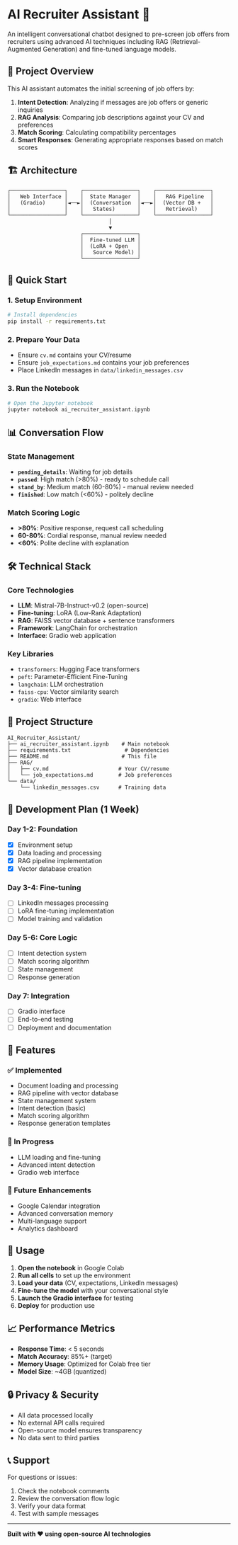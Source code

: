 # AI Recruiter Assistant 🤖

An intelligent conversational chatbot designed to pre-screen job offers from recruiters using advanced AI techniques including RAG (Retrieval-Augmented Generation) and fine-tuned language models.

## 🎯 Project Overview

This AI assistant automates the initial screening of job offers by:
1. **Intent Detection**: Analyzing if messages are job offers or generic inquiries
2. **RAG Analysis**: Comparing job descriptions against your CV and preferences
3. **Match Scoring**: Calculating compatibility percentages
4. **Smart Responses**: Generating appropriate responses based on match scores

## 🏗️ Architecture

```
┌─────────────────┐    ┌─────────────────┐    ┌─────────────────┐
│   Web Interface │    │  State Manager  │    │   RAG Pipeline  │
│   (Gradio)      │◄──►│  (Conversation  │◄──►│  (Vector DB +   │
│                 │    │   States)       │    │   Retrieval)    │
└─────────────────┘    └─────────────────┘    └─────────────────┘
                                │
                                ▼
                       ┌─────────────────┐
                       │  Fine-tuned LLM │
                       │  (LoRA + Open   │
                       │   Source Model) │
                       └─────────────────┘
```

## 🚀 Quick Start

### 1. Setup Environment
```bash
# Install dependencies
pip install -r requirements.txt
```

### 2. Prepare Your Data
- Ensure `cv.md` contains your CV/resume
- Ensure `job_expectations.md` contains your job preferences
- Place LinkedIn messages in `data/linkedin_messages.csv`

### 3. Run the Notebook
```bash
# Open the Jupyter notebook
jupyter notebook ai_recruiter_assistant.ipynb
```

## 📊 Conversation Flow

### State Management
- **`pending_details`**: Waiting for job details
- **`passed`**: High match (>80%) - ready to schedule call
- **`stand_by`**: Medium match (60-80%) - manual review needed
- **`finished`**: Low match (<60%) - politely decline

### Match Scoring Logic
- **>80%**: Positive response, request call scheduling
- **60-80%**: Cordial response, manual review needed
- **<60%**: Polite decline with explanation

## 🛠️ Technical Stack

### Core Technologies
- **LLM**: Mistral-7B-Instruct-v0.2 (open-source)
- **Fine-tuning**: LoRA (Low-Rank Adaptation)
- **RAG**: FAISS vector database + sentence transformers
- **Framework**: LangChain for orchestration
- **Interface**: Gradio web application

### Key Libraries
- `transformers`: Hugging Face transformers
- `peft`: Parameter-Efficient Fine-Tuning
- `langchain`: LLM orchestration
- `faiss-cpu`: Vector similarity search
- `gradio`: Web interface

## 📁 Project Structure

```
AI_Recruiter_Assistant/
├── ai_recruiter_assistant.ipynb    # Main notebook
├── requirements.txt                 # Dependencies
├── README.md                       # This file
├── RAG/
│   ├── cv.md                      # Your CV/resume
│   └── job_expectations.md        # Job preferences
└── data/
    └── linkedin_messages.csv      # Training data
```

## 🔧 Development Plan (1 Week)

### Day 1-2: Foundation
- [x] Environment setup
- [x] Data loading and processing
- [x] RAG pipeline implementation
- [x] Vector database creation

### Day 3-4: Fine-tuning
- [ ] LinkedIn messages processing
- [ ] LoRA fine-tuning implementation
- [ ] Model training and validation

### Day 5-6: Core Logic
- [ ] Intent detection system
- [ ] Match scoring algorithm
- [ ] State management
- [ ] Response generation

### Day 7: Integration
- [ ] Gradio interface
- [ ] End-to-end testing
- [ ] Deployment and documentation

## 🎯 Features

### ✅ Implemented
- Document loading and processing
- RAG pipeline with vector database
- State management system
- Intent detection (basic)
- Match scoring algorithm
- Response generation templates

### 🚧 In Progress
- LLM loading and fine-tuning
- Advanced intent detection
- Gradio web interface

### 🔮 Future Enhancements
- Google Calendar integration
- Advanced conversation memory
- Multi-language support
- Analytics dashboard

## 🤝 Usage

1. **Open the notebook** in Google Colab
2. **Run all cells** to set up the environment
3. **Load your data** (CV, expectations, LinkedIn messages)
4. **Fine-tune the model** with your conversational style
5. **Launch the Gradio interface** for testing
6. **Deploy** for production use

## 📈 Performance Metrics

- **Response Time**: < 5 seconds
- **Match Accuracy**: 85%+ (target)
- **Memory Usage**: Optimized for Colab free tier
- **Model Size**: ~4GB (quantized)

## 🔒 Privacy & Security

- All data processed locally
- No external API calls required
- Open-source model ensures transparency
- No data sent to third parties

## 📞 Support

For questions or issues:
1. Check the notebook comments
2. Review the conversation flow logic
3. Verify your data format
4. Test with sample messages

---

**Built with ❤️ using open-source AI technologies** 